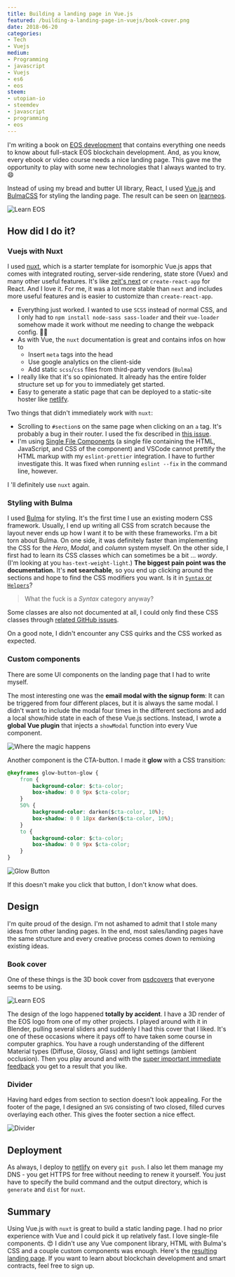 ```yaml
---
title: Building a landing page in Vue.js
featured: /building-a-landing-page-in-vuejs/book-cover.png
date: 2018-06-20
categories:
- Tech
- Vuejs
medium:
- Programming
- javascript
- Vuejs
- es6
- eos
steem:
- utopian-io
- steemdev
- javascript
- programming
- eos
---
```


I'm writing a book on [EOS development](https://eos.io) that contains everything one needs to know about full-stack EOS blockchain development.
And, as you know, every ebook or video course needs a nice landing page.
This gave me the opportunity to play with some new technologies that I always wanted to try. 😄

Instead of using my bread and butter UI library, React, I used [Vue.js](https://vuejs.org/) and [BulmaCSS](https://bulma.io/) for styling the landing page.
The result can be seen on [learneos](https://learneos.dev).

![Learn EOS](./learneos.png)

## How did I do it?

### Vuejs with Nuxt
I used [nuxt](https://nuxtjs.org), which is a starter template for isomorphic Vue.js apps that comes with integrated routing, server-side rendering, state store (Vuex) and many other useful features.
It's like [zeit's next](https://github.com/zeit/next.js/) or `create-react-app` for React.
And I love it. For me, it was a lot more stable than `next` and includes more useful features and is easier to customize than `create-react-app`.

* Everything just worked. I wanted to use `SCSS` instead of normal CSS, and I only had to `npm install node-sass sass-loader` and their `vue-loader` somehow made it work without me needing to change the webpack config. 🤷🏻‍
* As with Vue, the `nuxt` documentation is great and contains infos on how to
    * Insert `meta` tags into the head
    * Use google analytics on the client-side
    * Add static `scss`/`css` files from third-party vendors (`Bulma`)
* I really like that it's so opinionated. It already has the entire folder structure set up for you to immediately get started.
* Easy to generate a static page that can be deployed to a static-site hoster like [netlify](https://netlify.com).

Two things that didn't immediately work with `nuxt`:
* Scrolling to `#section`s on the same page when clicking on an `a` tag. It's probably a bug in their router. I used the fix described in [this issue](https://github.com/nuxt/nuxt.js/issues/2738).
* I'm using [Single File Components](https://vuejs.org/v2/guide/single-file-components.html) (a single file containing the HTML, JavaScript, and CSS of the component) and VSCode cannot prettify the HTML markup with my `eslint-prettier` integration. I have to further investigate this. It was fixed when running `eslint --fix` in the command line, however.

I 'll definitely use `nuxt` again.

### Styling with Bulma
I used [Bulma](https://bulma.io) for styling. It's the first time I use an existing modern CSS framework. Usually, I end up writing all CSS from scratch because the layout never ends up how I want it to be with these frameworks.
I'm a bit torn about Bulma. On one side, it was definitely faster than implementing the CSS for the _Hero_, _Modal_, and _column_ system myself.
On the other side, I first had to learn its CSS classes which can sometimes be a bit ... _wordy_. (I'm looking at you `has-text-weight-light`.)
**The biggest pain point was the documentation.** It's **not searchable**, so you end up clicking around the sections and hope to find the CSS modifiers you want.
Is it in [`Syntax` or `Helpers`](https://bulma.io/documentation/modifiers/syntax/)?

> What the fuck is a _Syntax_ category anyway?

Some classes are also not documented at all, I could only find these CSS classes through [related GitHub issues](https://github.com/jgthms/bulma/issues/1526).

On a good note, I didn't encounter any CSS quirks and the CSS worked as expected.

### Custom components
There are some UI components on the landing page that I had to write myself.

The most interesting one was the **email modal with the signup form**:
It can be triggered from four different places, but it is always the same modal.
I didn't want to include the modal four times in the different sections and add a local show/hide state in each of these Vue.js sections.
Instead, I wrote a **global Vue plugin** that injects a `showModal` function into every Vue component. 

![Where the magic happens](./where-the-magic-happens.png)

Another component is the CTA-button. I made it **glow** with a CSS transition:

```css
@keyframes glow-button-glow {
    from {
        background-color: $cta-color;
        box-shadow: 0 0 9px $cta-color;
    }
    50% {
        background-color: darken($cta-color, 10%);
        box-shadow: 0 0 18px darken($cta-color, 10%);
    }
    to {
        background-color: $cta-color;
        box-shadow: 0 0 9px $cta-color;
    }
}
```

![Glow Button](./glow-button.gif)

If this doesn't make you click that button, I don't know what does.

## Design
I'm quite proud of the design. I'm not ashamed to admit that I stole many ideas from other landing pages. In the end, most sales/landing pages have the same structure and every creative process comes down to remixing existing ideas.

### Book cover
One of these things is the 3D book cover from [psdcovers](https://psdcovers.com) that everyone seems to be using.

![Learn EOS](./book-cover.png)

The design of the logo happened **totally by accident**. I have a 3D render of the EOS logo from one of my other projects.
I played around with it in Blender, pulling several sliders and suddenly I had this cover that I liked.
It's one of these occasions where it pays off to have taken some course in computer graphics.
You have a rough understanding of the different Material types (Diffuse, Glossy, Glass) and light settings (ambient occlusion).
Then you play around and with the [super important immediate feedback](https://vimeo.com/36579366) you get to a result that you like. 

### Divider
Having hard edges from section to section doesn't look appealing. For the footer of the page, I designed an `SVG` consisting of two closed, filled curves overlaying each other.
This gives the footer section a nice effect.

![Divider](./divider.png)

## Deployment
As always, I deploy to [netlify](https://netlify.com) on every `git push`.
I also let them manage my DNS - you get HTTPS for free without needing to renew it yourself.
You just have to specify the build command and the output directory, which is `generate` and `dist` for `nuxt`.

## Summary
Using Vue.js with `nuxt` is great to build a static landing page. I had no prior experience with Vue and I could pick it up relatively fast. I love single-file components. 😍
I didn't use any Vue component library, HTML with Bulma's CSS and a couple custom components was enough.
Here's the [resulting landing page](https://learneos.dev). If you want to learn about blockchain development and smart contracts, feel free to sign up.
